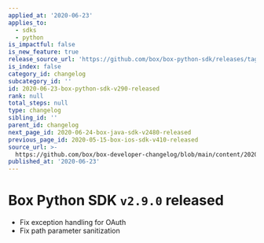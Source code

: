 ```yaml
---
applied_at: '2020-06-23'
applies_to:
  - sdks
  - python
is_impactful: false
is_new_feature: true
release_source_url: 'https://github.com/box/box-python-sdk/releases/tag/v2.9.0'
is_index: false
category_id: changelog
subcategory_id: ''
id: 2020-06-23-box-python-sdk-v290-released
rank: null
total_steps: null
type: changelog
sibling_id: ''
parent_id: changelog
next_page_id: 2020-06-24-box-java-sdk-v2480-released
previous_page_id: 2020-05-15-box-ios-sdk-v410-released
source_url: >-
  https://github.com/box/box-developer-changelog/blob/main/content/2020/06-23-box-python-sdk-v290-released.md
published_at: '2020-06-23'
---
```

# Box Python SDK `v2.9.0` released

- Fix exception handling for OAuth
- Fix path parameter sanitization